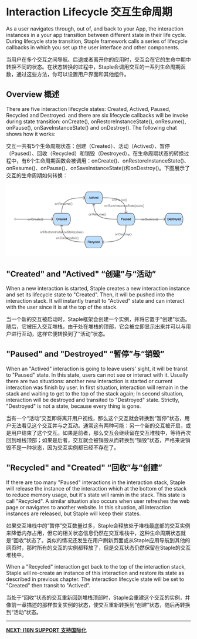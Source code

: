 # Interaction Lifecycle 交互生命周期

As a user navigates through, out of, and back to your App, the interaction instances in a your app transition between different state in their life cycle. During lifecycle state transition, Staple framework calls a series of lifecycle callbacks in which you set up the user interface and other components.

当用户在多个交互之间导航、后退或者离开你的应用时，交互会在它的生命中期中转换不同的状态。在状态转换的过程中，Staple会调用交互的一系列生命周期函数，通过这些方法，你可以设置用户界面和其他组件。

## Overview 概述

There are five interaction lifecycle states: Created, Actived, Paused, Recycled and Destroyed. and there are six lifecycle callbacks will be invoke during state transition: onCreate(), onRestoreInstanceState(), onResume(), onPause(), onSaveInstanceState() and onDestroy(). The following chat shows how it works:

交互一共有5个生命周期状态：创建（Created）、活动（Actived）、暂停（Paused）、回收（Recycled）和销毁（Destroyed）。在生命周期状态的转换过程中，有6个生命周期函数会被调用：onCreate()、onRestoreInstanceState()、onResume()、onPause()、onSaveInstanceState()和onDestroy()。下图展示了交互的生命周期如何转换：

![Interaction Lifecycle](interaction-lifecycle.png)

## "Created" and "Actived" “创建”与“活动”

When a new interaction is started, Staple creates a new interaction instance and set its lifecycle state to "Created". Then, it will be pushed into the interaction stack. It will instantly transit to "Actived" state and can interact with the user since it is at the top of the stack.

当一个新的交互被启动时，Staple框架会创建一个实例，并将它置于“创建”状态。随后，它被压入交互堆栈，由于处在堆栈的顶部，它会被立即显示出来并可以与用户进行互动，这样它便转换到了“活动”状态。

## "Paused" and "Destroyed" “暂停”与“销毁”

When an "Actived" interaction is going to leave users' sight, it will be transt to "Paused" state. In this state, users can not see or interact with it. Usually there are two situations: another new interaction is started or current interaction was finish by user. In first situation, interaction will remain in the stack and waiting to get to the top of the stack again; In second situation, interaction will be destroyed and transited to "Destroyed" state. Strictly, "Destroyed" is not a state, because every thing is gone.

当有一个“活动”交互即将离开用户视线，那么这个交互就会转换到“暂停”状态，用户无法看见这个交互并与之互动。通常这有两种可能：另一个新的交互被开启，或是用户结束了这个交互。如果是前者，那么交互会继续留在交互堆栈中，等待再次回到堆栈顶部；如果是后者，交互就会被销毁从而转换到“销毁”状态，严格来说销毁不是一种状态，因为交互实例都已经不存在了。

## "Recycled" and "Created" “回收”与“创建”

If there are too many "Paused" interactions in the interaction stack, Staple will release the instance of the interaction which at the bottom of the stack to reduce memory usage, but it's state will ramin in the stack. This state is call "Recycled". A similar situation also occurs when user refreshes the web page or navigates to another website. In this situation, all interaction instances are released, but Staple will keep their states.

如果交互堆栈中的“暂停”交互数量过多，Staple会释放处于堆栈最底部的交互实例来降低内存占用，但它的相关状态信息仍然在交互堆栈中，这种生命周期状态就是“回收”状态了。类似的情况还发生在用户刷新页面或从Staple应用导航到其他的网页时，那时所有的交互的实例都释放了，但是交互状态仍然保留在Staple的交互堆栈中。

When a "Recycled" interaction get back to the top of the interaction stack, Staple will re-create an instance of this interaction and restore its state as described in previous chapter. The interaction lifecycle state will be set to "Created" then transit to "Actived".

当处于“回收”状态的交互重新回到堆栈顶部时，Staple会重建这个交互的实例，并像前一章描述的那样恢复实例的状态，使交互重新转换到“创建”状态，随后再转换到“活动”状态。

- - -

**[NEXT: I18N SUPPORT 支持国际化](i18n-support.md)**